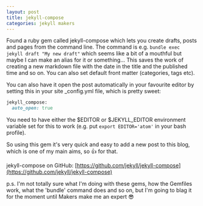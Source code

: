 ```yaml
---
layout: post
title: jekyll-compose
categories: jekyll makers
---
```

Found a ruby gem called jekyll-compose which lets you create drafts, posts and pages from the command line. The command is e.g. `bundle exec jekyll draft "My new draft"` which seems like a bit of a mouthful but maybe I can make an alias for it or something... This saves the work of creating a new markdown file with the date in the title and the published time and so on. You can also set default front matter (categories, tags etc).

You can also have it open the post automatically in your favourite editor by setting this in your site \_config.yml file, which is pretty sweet:
```ruby
jekyll_compose:
  auto_open: true
```
You need to have either the $EDITOR or $JEKYLL\_EDITOR environment variable set for this to work (e.g. put `export EDITOR='atom'` in your bash profile).

So using this gem it's very quick and easy to add a new post to this blog, which is one of my main aims, so 👍 for that.

jekyll-compose on GitHub: [https://github.com/jekyll/jekyll-compose](https://github.com/jekyll/jekyll-compose)

p.s. I'm not totally sure what I'm doing with these gems, how the Gemfiles work, what the 'bundle' command does and so on, but I'm going to blag it for the moment until Makers make me an expert 😎

